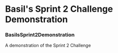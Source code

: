 # Basil's Sprint 2 Challenge Demonstration

### BasilsSprint2Demonstration
A demonstration of the Sprint 2 Challenge
